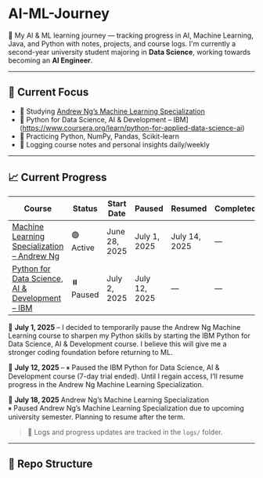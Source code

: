 # AI-ML-Journey
🧠 My AI &amp; ML learning journey — tracking progress in AI, Machine Learning, Java, and Python with notes, projects, and course logs.
I'm currently a second-year university student majoring in **Data Science**, working towards becoming an **AI Engineer**.

---

## 🔭 Current Focus

- 📘 Studying [Andrew Ng’s Machine Learning Specialization](https://www.coursera.org/specializations/machine-learning-introduction)
- 📘 Python for Data Science, AI & Development – IBM](https://www.coursera.org/learn/python-for-applied-data-science-ai)
- 🐍 Practicing Python, NumPy, Pandas, Scikit-learn
- 📓 Logging course notes and personal insights daily/weekly

---

## 📈 Current Progress

| Course | Status | Start Date | Paused | Resumed | Completed |
|--------|--------|------------|--------|---------|-----------|
| [Machine Learning Specialization – Andrew Ng](https://www.coursera.org/specializations/machine-learning-introduction) | 🟢 Active | June 28, 2025 | July 1, 2025 | July 14, 2025 | — |
| [Python for Data Science, AI & Development – IBM](https://www.coursera.org/learn/python-for-applied-data-science-ai) | ⏸️ Paused | July 2, 2025 | July 12, 2025 | — | — |

📝 **July 1, 2025** – I decided to temporarily pause the Andrew Ng Machine Learning course to sharpen my Python skills by starting the IBM Python for Data Science, AI & Development course. I believe this will give me a stronger coding foundation before returning to ML.

📝 **July 12, 2025** – ⏸ Paused the IBM Python for Data Science, AI & Development course (7-day trial ended). Until I regain access, I’ll resume progress in the Andrew Ng Machine Learning Specialization.

📝 **July 18, 2025** 
Andrew Ng’s Machine Learning Specialization  
  ⏸ Paused Andrew Ng’s Machine Learning Specialization due to upcoming university semester. Planning to resume after the term.

> 📓 Logs and progress updates are tracked in the `logs/` folder. 

---


## 📂 Repo Structure

